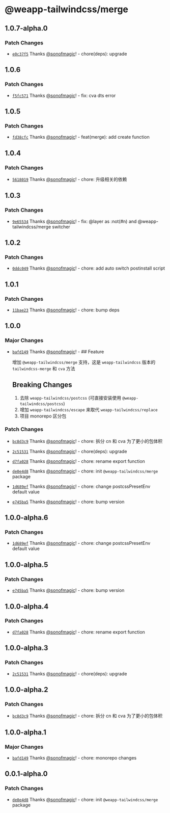 # @weapp-tailwindcss/merge

## 1.0.7-alpha.0

### Patch Changes

- [`e0c37f5`](https://github.com/sonofmagic/weapp-tailwindcss/commit/e0c37f5f546b143341a75701a1907f876df38fa9) Thanks [@sonofmagic](https://github.com/sonofmagic)! - chore(deps): upgrade

## 1.0.6

### Patch Changes

- [`f5fc571`](https://github.com/sonofmagic/weapp-tailwindcss/commit/f5fc5713732fd093fb17991117862ef87aa0dd2f) Thanks [@sonofmagic](https://github.com/sonofmagic)! - fix: cva dts error

## 1.0.5

### Patch Changes

- [`fd38cfc`](https://github.com/sonofmagic/weapp-tailwindcss/commit/fd38cfce64ee3edc7d454928367d76ff0e0c829a) Thanks [@sonofmagic](https://github.com/sonofmagic)! - feat(merge): add create function

## 1.0.4

### Patch Changes

- [`5618019`](https://github.com/sonofmagic/weapp-tailwindcss/commit/5618019c36bfabdef0cd4512f779127b83273db9) Thanks [@sonofmagic](https://github.com/sonofmagic)! - chore: 升级相关的依赖

## 1.0.3

### Patch Changes

- [`9e65534`](https://github.com/sonofmagic/weapp-tailwindcss/commit/9e65534f035ee4e17a2dc0b891278cacb92d5a0b) Thanks [@sonofmagic](https://github.com/sonofmagic)! - fix: @layer as :not(#n) and @weapp-tailwindcss/merge switcher

## 1.0.2

### Patch Changes

- [`0ddc049`](https://github.com/sonofmagic/weapp-tailwindcss/commit/0ddc0498c8d6ab5da298ab2f426e6b2c7e2de242) Thanks [@sonofmagic](https://github.com/sonofmagic)! - chore: add auto switch postinstall script

## 1.0.1

### Patch Changes

- [`11bae23`](https://github.com/sonofmagic/weapp-tailwindcss/commit/11bae23fd3de7332fd06a980b6a418f4795f6bc9) Thanks [@sonofmagic](https://github.com/sonofmagic)! - chore: bump deps

## 1.0.0

### Major Changes

- [`bafd149`](https://github.com/sonofmagic/weapp-tailwindcss/commit/bafd149f0510b30cbf95711223583055023e7875) Thanks [@sonofmagic](https://github.com/sonofmagic)! - ## Feature

  增加 `@weapp-tailwindcss/merge` 支持，这是 `weapp-tailwindcss` 版本的 `tailwindcss-merge` 和 `cva` 方法

  ## Breaking Changes

  1. 去除 `weapp-tailwindcss/postcss` (可直接安装使用 `@weapp-tailwindcss/postcss`)
  2. 增加 `weapp-tailwindcss/escape` 来取代 `weapp-tailwindcss/replace`
  3. 项目 monorepo 区分包

### Patch Changes

- [`bc8d3c9`](https://github.com/sonofmagic/weapp-tailwindcss/commit/bc8d3c9997fe9fb388093dafe6924021d243fd39) Thanks [@sonofmagic](https://github.com/sonofmagic)! - chore: 拆分 cn 和 cva 为了更小的包体积

- [`2c51531`](https://github.com/sonofmagic/weapp-tailwindcss/commit/2c515310f1fdfd15d11e2e35213c7e6bfcb55c3d) Thanks [@sonofmagic](https://github.com/sonofmagic)! - chore(deps): upgrade

- [`d7fa028`](https://github.com/sonofmagic/weapp-tailwindcss/commit/d7fa02877ce74792687765766ff94ae3e30edf3b) Thanks [@sonofmagic](https://github.com/sonofmagic)! - chore: rename export function

- [`de0e4d8`](https://github.com/sonofmagic/weapp-tailwindcss/commit/de0e4d8f38477e806df74b24926d280319ac8419) Thanks [@sonofmagic](https://github.com/sonofmagic)! - chore: init `@weapp-tailwindcss/merge` package

- [`1d689ef`](https://github.com/sonofmagic/weapp-tailwindcss/commit/1d689efca6cf0de7e476b03b2be8d09284beae68) Thanks [@sonofmagic](https://github.com/sonofmagic)! - chore: change postcssPresetEnv default value

- [`e745ba5`](https://github.com/sonofmagic/weapp-tailwindcss/commit/e745ba5cd9e232c0b5b7053538beb0772240eab8) Thanks [@sonofmagic](https://github.com/sonofmagic)! - chore: bump version

## 1.0.0-alpha.6

### Patch Changes

- [`1d689ef`](https://github.com/sonofmagic/weapp-tailwindcss/commit/1d689efca6cf0de7e476b03b2be8d09284beae68) Thanks [@sonofmagic](https://github.com/sonofmagic)! - chore: change postcssPresetEnv default value

## 1.0.0-alpha.5

### Patch Changes

- [`e745ba5`](https://github.com/sonofmagic/weapp-tailwindcss/commit/e745ba5cd9e232c0b5b7053538beb0772240eab8) Thanks [@sonofmagic](https://github.com/sonofmagic)! - chore: bump version

## 1.0.0-alpha.4

### Patch Changes

- [`d7fa028`](https://github.com/sonofmagic/weapp-tailwindcss/commit/d7fa02877ce74792687765766ff94ae3e30edf3b) Thanks [@sonofmagic](https://github.com/sonofmagic)! - chore: rename export function

## 1.0.0-alpha.3

### Patch Changes

- [`2c51531`](https://github.com/sonofmagic/weapp-tailwindcss/commit/2c515310f1fdfd15d11e2e35213c7e6bfcb55c3d) Thanks [@sonofmagic](https://github.com/sonofmagic)! - chore(deps): upgrade

## 1.0.0-alpha.2

### Patch Changes

- [`bc8d3c9`](https://github.com/sonofmagic/weapp-tailwindcss/commit/bc8d3c9997fe9fb388093dafe6924021d243fd39) Thanks [@sonofmagic](https://github.com/sonofmagic)! - chore: 拆分 cn 和 cva 为了更小的包体积

## 1.0.0-alpha.1

### Major Changes

- [`bafd149`](https://github.com/sonofmagic/weapp-tailwindcss/commit/bafd149f0510b30cbf95711223583055023e7875) Thanks [@sonofmagic](https://github.com/sonofmagic)! - chore: monorepo changes

## 0.0.1-alpha.0

### Patch Changes

- [`de0e4d8`](https://github.com/sonofmagic/weapp-tailwindcss/commit/de0e4d8f38477e806df74b24926d280319ac8419) Thanks [@sonofmagic](https://github.com/sonofmagic)! - chore: init `@weapp-tailwindcss/merge` package
